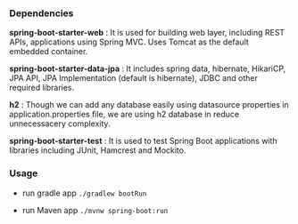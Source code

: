 ### Dependencies

**spring-boot-starter-web** : It is used for building web layer, including REST APIs, applications using Spring MVC. Uses Tomcat as the default embedded container.

**spring-boot-starter-data-jpa** : It includes spring data, hibernate, HikariCP, JPA API, JPA Implementation (default is hibernate), JDBC and other required libraries.

**h2** : Though we can add any database easily using datasource properties in application.properties file, we are using h2 database in reduce unnecessacery complexity.

**spring-boot-starter-test** : It is used to test Spring Boot applications with libraries including JUnit, Hamcrest and Mockito.

### Usage


- run gradle app `./gradlew bootRun`


- run Maven app `./mvnw spring-boot:run`


